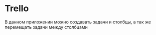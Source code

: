 # Trello

В данном приложении можно создавать задачи и столбцы, а так же перемещать задачи между столбцами
